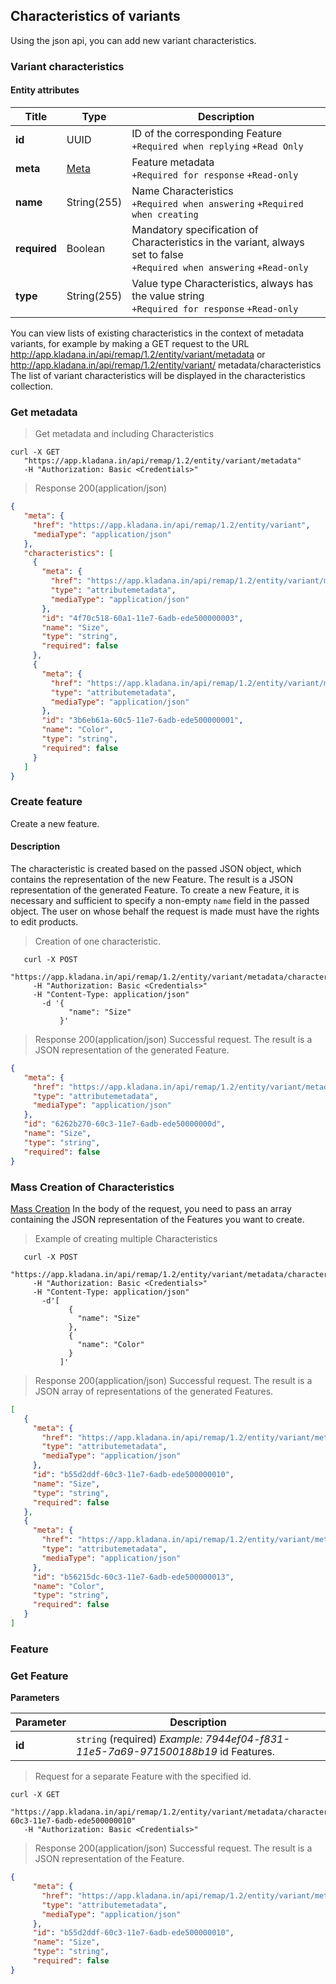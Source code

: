 ## Characteristics of variants

Using the json api, you can add new variant characteristics.

### Variant characteristics
#### Entity attributes

| Title | Type | Description |
| ---------|--------|--------|
| **id** | UUID | ID of the corresponding Feature<br>`+Required when replying` `+Read Only` |
| **meta** | [Meta](../#mojsklad-json-api-obschie-swedeniq-metadannye) | Feature metadata<br>`+Required for response` `+Read-only` |
| **name** | String(255) | Name Characteristics<br>`+Required when answering` `+Required when creating` |
| **required** | Boolean | Mandatory specification of Characteristics in the variant, always set to false<br>`+Required when answering` `+Read-only` |
| **type** | String(255) | Value type Characteristics, always has the value string<br>`+Required for response` `+Read-only` |

You can view lists of existing characteristics in the context of metadata
variants, for example by making a GET request to the URL http://app.kladana.in/api/remap/1.2/entity/variant/metadata or http://app.kladana.in/api/remap/1.2/entity/variant/ metadata/characteristics
The list of variant characteristics will be displayed in the characteristics collection.

### Get metadata

> Get metadata and including Characteristics

```shell
curl -X GET
   "https://app.kladana.in/api/remap/1.2/entity/variant/metadata"
   -H "Authorization: Basic <Credentials>"
```

> Response 200(application/json)

```json
{
   "meta": {
     "href": "https://app.kladana.in/api/remap/1.2/entity/variant",
     "mediaType": "application/json"
   },
   "characteristics": [
     {
       "meta": {
         "href": "https://app.kladana.in/api/remap/1.2/entity/variant/metadata/characteristics/4f70c518-60a1-11e7-6adb-ede500000003",
         "type": "attributemetadata",
         "mediaType": "application/json"
       },
       "id": "4f70c518-60a1-11e7-6adb-ede500000003",
       "name": "Size",
       "type": "string",
       "required": false
     },
     {
       "meta": {
         "href": "https://app.kladana.in/api/remap/1.2/entity/variant/metadata/characteristics/3b6eb61a-60c5-11e7-6adb-ede500000001",
         "type": "attributemetadata",
         "mediaType": "application/json"
       },
       "id": "3b6eb61a-60c5-11e7-6adb-ede500000001",
       "name": "Color",
       "type": "string",
       "required": false
     }
   ]
}
```

### Create feature
Create a new feature.

#### Description
The characteristic is created based on the passed JSON object,
which contains the representation of the new Feature.
The result is a JSON representation of the generated Feature. To create a new Feature,
it is necessary and sufficient to specify a non-empty `name` field in the passed object.
The user on whose behalf the request is made must have the rights to edit products.

> Creation of one characteristic.

```shell
   curl -X POST
     "https://app.kladana.in/api/remap/1.2/entity/variant/metadata/characteristics"
     -H "Authorization: Basic <Credentials>"
     -H "Content-Type: application/json"
       -d '{
             "name": "Size"
           }'
```

> Response 200(application/json)
Successful request. The result is a JSON representation of the generated Feature.

```json
{
   "meta": {
     "href": "https://app.kladana.in/api/remap/1.2/entity/variant/metadata/characteristics/6262b270-60c3-11e7-6adb-ede50000000d",
     "type": "attributemetadata",
     "mediaType": "application/json"
   },
   "id": "6262b270-60c3-11e7-6adb-ede50000000d",
   "name": "Size",
   "type": "string",
   "required": false
}
```

### Mass Creation of Characteristics
[Mass Creation](../#mojsklad-json-api-obschie-swedeniq-sozdanie-i-obnowlenie-neskol-kih-ob-ektow)
In the body of the request, you need to pass an array containing the JSON representation of the Features you want to create.

> Example of creating multiple Characteristics

```shell
   curl -X POST
     "https://app.kladana.in/api/remap/1.2/entity/variant/metadata/characteristics"
     -H "Authorization: Basic <Credentials>"
     -H "Content-Type: application/json"
       -d'[
             {
               "name": "Size"
             },
             {
               "name": "Color"
             }
           ]'
```

> Response 200(application/json)
Successful request. The result is a JSON array of representations of the generated Features.

```json
[
   {
     "meta": {
       "href": "https://app.kladana.in/api/remap/1.2/entity/variant/metadata/characteristics/b55d2ddf-60c3-11e7-6adb-ede500000010",
       "type": "attributemetadata",
       "mediaType": "application/json"
     },
     "id": "b55d2ddf-60c3-11e7-6adb-ede500000010",
     "name": "Size",
     "type": "string",
     "required": false
   },
   {
     "meta": {
       "href": "https://app.kladana.in/api/remap/1.2/entity/variant/metadata/characteristics/b56215dc-60c3-11e7-6adb-ede500000013",
       "type": "attributemetadata",
       "mediaType": "application/json"
     },
     "id": "b56215dc-60c3-11e7-6adb-ede500000013",
     "name": "Color",
     "type": "string",
     "required": false
   }
]
```

### Feature

### Get Feature

**Parameters**

| Parameter | Description |
| ------- | ------------- |
| **id** | `string` (required) *Example: 7944ef04-f831-11e5-7a69-971500188b19* id Features. |

> Request for a separate Feature with the specified id.

```shell
curl -X GET
   "https://app.kladana.in/api/remap/1.2/entity/variant/metadata/characteristics/b55d2ddf-60c3-11e7-6adb-ede500000010"
   -H "Authorization: Basic <Credentials>"
```

> Response 200(application/json)
Successful request. The result is a JSON representation of the Feature.

```json
{
     "meta": {
       "href": "https://app.kladana.in/api/remap/1.2/entity/variant/metadata/characteristics/b55d2ddf-60c3-11e7-6adb-ede500000010",
       "type": "attributemetadata",
       "mediaType": "application/json"
     },
     "id": "b55d2ddf-60c3-11e7-6adb-ede500000010",
     "name": "Size",
     "type": "string",
     "required": false
}
```